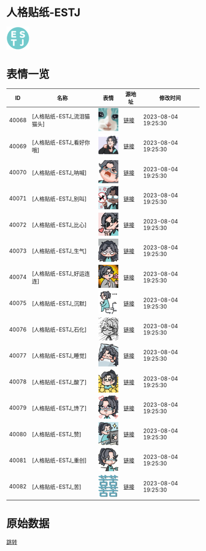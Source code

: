# 人格贴纸-ESTJ

<img src="./cover.png" height="60" alt="cover" />

# 表情一览

|ID|名称|表情|源地址|修改时间|
|----|----|----|----|----|
|40068|[人格贴纸-ESTJ_流泪猫猫头]|<img src="./pic/040068_%5B人格贴纸-ESTJ_流泪猫猫头%5D.png" height="60" alt="流泪猫猫头"/>|[链接](https://i0.hdslb.com/bfs/garb/2c07ea8c65d59ca5d5e71af4481cafc535793890.png)|2023-08-04 19:25:30|
|40069|[人格贴纸-ESTJ_看好你哦]|<img src="./pic/040069_%5B人格贴纸-ESTJ_看好你哦%5D.png" height="60" alt="看好你哦"/>|[链接](https://i0.hdslb.com/bfs/garb/7b99960b01d76e8054b3f401818375d6d4fa75c1.png)|2023-08-04 19:25:30|
|40070|[人格贴纸-ESTJ_呐喊]|<img src="./pic/040070_%5B人格贴纸-ESTJ_呐喊%5D.png" height="60" alt="呐喊"/>|[链接](https://i0.hdslb.com/bfs/garb/0b02d130621ce444d674d8ffcf084bca8fa33c2f.png)|2023-08-04 19:25:30|
|40071|[人格贴纸-ESTJ_别叫]|<img src="./pic/040071_%5B人格贴纸-ESTJ_别叫%5D.png" height="60" alt="别叫"/>|[链接](https://i0.hdslb.com/bfs/garb/d5c1ea403739cfd8d583b6b44cb64867ce988ffe.png)|2023-08-04 19:25:30|
|40072|[人格贴纸-ESTJ_比心]|<img src="./pic/040072_%5B人格贴纸-ESTJ_比心%5D.png" height="60" alt="比心"/>|[链接](https://i0.hdslb.com/bfs/garb/84986b29def43d96f9fdec8d887fcf8d9f6d5f5c.png)|2023-08-04 19:25:30|
|40073|[人格贴纸-ESTJ_生气]|<img src="./pic/040073_%5B人格贴纸-ESTJ_生气%5D.png" height="60" alt="生气"/>|[链接](https://i0.hdslb.com/bfs/garb/eaad31b3c17033bfdb7217aef066bf8f34d0e5a4.png)|2023-08-04 19:25:30|
|40074|[人格贴纸-ESTJ_好运连连]|<img src="./pic/040074_%5B人格贴纸-ESTJ_好运连连%5D.png" height="60" alt="好运连连"/>|[链接](https://i0.hdslb.com/bfs/garb/1cb2fbe6616f04d0e08367897a046a505ea73a74.png)|2023-08-04 19:25:30|
|40075|[人格贴纸-ESTJ_沉默]|<img src="./pic/040075_%5B人格贴纸-ESTJ_沉默%5D.png" height="60" alt="沉默"/>|[链接](https://i0.hdslb.com/bfs/garb/a13511f3d017a2bec90d8ec099d8f78b2252d29f.png)|2023-08-04 19:25:30|
|40076|[人格贴纸-ESTJ_石化]|<img src="./pic/040076_%5B人格贴纸-ESTJ_石化%5D.png" height="60" alt="石化"/>|[链接](https://i0.hdslb.com/bfs/garb/b5d3eb15315d157b62513921970355eeb73099e6.png)|2023-08-04 19:25:30|
|40077|[人格贴纸-ESTJ_睡觉]|<img src="./pic/040077_%5B人格贴纸-ESTJ_睡觉%5D.png" height="60" alt="睡觉"/>|[链接](https://i0.hdslb.com/bfs/garb/cacbd24a912f6d2a4a16500c5e3b956b69d50b43.png)|2023-08-04 19:25:30|
|40078|[人格贴纸-ESTJ_酸了]|<img src="./pic/040078_%5B人格贴纸-ESTJ_酸了%5D.png" height="60" alt="酸了"/>|[链接](https://i0.hdslb.com/bfs/garb/69b4e39092f03e84350dfe671c52ac505ac756e8.png)|2023-08-04 19:25:30|
|40079|[人格贴纸-ESTJ_馋了]|<img src="./pic/040079_%5B人格贴纸-ESTJ_馋了%5D.png" height="60" alt="馋了"/>|[链接](https://i0.hdslb.com/bfs/garb/cfd70a9094cf1c5734782461c3be80f06b3216ed.png)|2023-08-04 19:25:30|
|40080|[人格贴纸-ESTJ_赞]|<img src="./pic/040080_%5B人格贴纸-ESTJ_赞%5D.png" height="60" alt="赞"/>|[链接](https://i0.hdslb.com/bfs/garb/150438e43e322e7f672623400c5773b1a6c26764.png)|2023-08-04 19:25:30|
|40081|[人格贴纸-ESTJ_重创]|<img src="./pic/040081_%5B人格贴纸-ESTJ_重创%5D.png" height="60" alt="重创"/>|[链接](https://i0.hdslb.com/bfs/garb/6c2036ca6189af45bfd4d212adb53238a58f656d.png)|2023-08-04 19:25:30|
|40082|[人格贴纸-ESTJ_苦]|<img src="./pic/040082_%5B人格贴纸-ESTJ_苦%5D.png" height="60" alt="苦"/>|[链接](https://i0.hdslb.com/bfs/garb/a16e05f0b7e07998c144de4955f195ae9003dcc9.png)|2023-08-04 19:25:30|

# 原始数据

[跳转](./raw.json)


